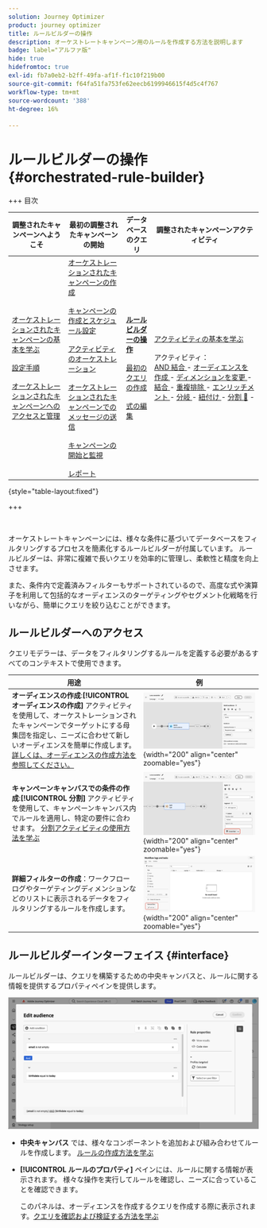 ```yaml
---
solution: Journey Optimizer
product: journey optimizer
title: ルールビルダーの操作
description: オーケストレートキャンペーン用のルールを作成する方法を説明します
badge: label="アルファ版"
hide: true
hidefromtoc: true
exl-id: fb7a0eb2-b2ff-49fa-af1f-f1c10f219b00
source-git-commit: f64fa51fa753fe62eecb6199946615f4d5c4f767
workflow-type: tm+mt
source-wordcount: '388'
ht-degree: 16%

---
```



# ルールビルダーの操作 {#orchestrated-rule-builder}

+++ 目次

| 調整されたキャンペーンへようこそ | 最初の調整されたキャンペーンの開始 | データベースのクエリ | 調整されたキャンペーンアクティビティ |
|---|---|---|---|
| [ オーケストレーションされたキャンペーンの基本を学ぶ ](gs-orchestrated-campaigns.md)<br/><br/>[ 設定手順 ](configuration-steps.md)<br/><br/>[ オーケストレーションされたキャンペーンへのアクセスと管理 ](access-manage-orchestrated-campaigns.md) | [ オーケストレーションされたキャンペーンの作成 ](gs-campaign-creation.md)<br/><br/>[ キャンペーンの作成とスケジュール設定 ](create-orchestrated-campaign.md)<br/><br/>[ アクティビティのオーケストレーション ](orchestrate-activities.md)<br/><br/>[ オーケストレーションされたキャンペーンでのメッセージの送信 ](send-messages.md)<br/><br/>[ キャンペーンの開始と監視 ](start-monitor-campaigns.md)<br/><br/>[ レポート ](reporting-campaigns.md) | <b>[ ルールビルダーの操作 ](orchestrated-rule-builder.md)</b><br/><br/>[ 最初のクエリの作成 ](build-query.md)<br/><br/>[ 式の編集 ](edit-expressions.md) | [ アクティビティの基本を学ぶ ](activities/about-activities.md)<br/><br/> アクティビティ：<br/>[AND 結合 ](activities/and-join.md) - [ オーディエンスを作成 ](activities/build-audience.md) - [ ディメンションを変更 ](activities/change-dimension.md) - [ 結合 ](activities/combine.md) - [ 重複排除 ](activities/deduplication.md) - [ エンリッチメント ](activities/enrichment.md) - [ 分岐 ](activities/fork.md) - [ 紐付け ](activities/reconciliation.md) - [ 分割 ](activities/split.md) [&#128279;](activities/wait.md) - |

{style="table-layout:fixed"}

+++

<br/>

オーケストレートキャンペーンには、様々な条件に基づいてデータベースをフィルタリングするプロセスを簡素化するルールビルダーが付属しています。 ルールビルダーは、非常に複雑で長いクエリを効率的に管理し、柔軟性と精度を向上させます。

また、条件内で定義済みフィルターもサポートされているので、高度な式や演算子を利用して包括的なオーディエンスのターゲティングやセグメント化戦略を行いながら、簡単にクエリを絞り込むことができます。

## ルールビルダーへのアクセス

クエリモデラーは、データをフィルタリングするルールを定義する必要があるすべてのコンテキストで使用できます。

| 用途 | 例 |
|  ---  |  ---  |
| **オーディエンスの作成**:**[!UICONTROL オーディエンスの作成]** アクティビティを使用して、オーケストレーションされたキャンペーンでターゲットにする母集団を指定し、ニーズに合わせて新しいオーディエンスを簡単に作成します。 [詳しくは、オーディエンスの作成方法を参照してください。](../orchestrated/activities/build-audience.md) | ![ オーディエンス作成インターフェイスへのアクセス方法を示す画像 ](assets/query-access-audience.png){width="200" align="center" zoomable="yes"} |
| **キャンペーンキャンバスでの条件の作成**:**[!UICONTROL 分割]** アクティビティを使用して、キャンペーンキャンバス内でルールを適用し、特定の要件に合わせます。 [ 分割アクティビティの使用方法を学ぶ ](../orchestrated/activities/split.md) | ![ ワークフローのカスタマイズオプションへのアクセス方法を示す画像 ](assets/query-access-split.png){width="200" align="center" zoomable="yes"} |
| **詳細フィルターの作成**：ワークフローログやターゲティングディメンションなどのリストに表示されるデータをフィルタリングするルールを作成します。 | ![ リストフィルターのカスタマイズ方法を示す画像 ](assets/query-access-advanced-filters.png){width="200" align="center" zoomable="yes"} |

## ルールビルダーインターフェイス {#interface}

ルールビルダーは、クエリを構築するための中央キャンバスと、ルールに関する情報を提供するプロパティペインを提供します。

![ ルールビルダーインターフェイスを示す画像 ](assets/rule-builder-interface.png)

* **中央キャンバス** では、様々なコンポーネントを追加および組み合わせてルールを作成します。 [ ルールの作成方法を学ぶ ](../orchestrated/build-query.md)

* **[!UICONTROL ルールのプロパティ]** ペインには、ルールに関する情報が表示されます。 様々な操作を実行してルールを確認し、ニーズに合っていることを確認できます。

  このパネルは、オーディエンスを作成するクエリを作成する際に表示されます。[クエリを確認および検証する方法を学ぶ](build-query.md#check-and-validate-your-query)
